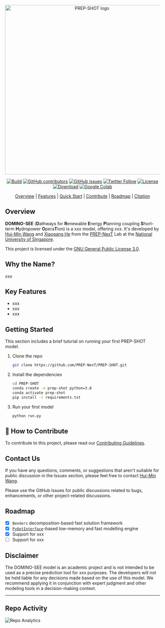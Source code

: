 <p align="center">
  <a href="https://prep-next.github.io/PREP-SHOT/">
    <img src="https://user-images.githubusercontent.com/50036800/221886195-3113531b-f9c4-4c6a-bb66-612c8b9c3d9a.png" width="550" alt="PREP-SHOT logo">
  </a>
</p>

<p align="center">
  <a href="https://www.python.org/"><img alt="Build" src="https://img.shields.io/badge/Made%20with-Python-1f425f.svg?color=purple"></a>
  <a href="https://github.com/PREP-NexT/PREP-SHOT"><img src="https://img.shields.io/github/contributors/PREP-NexT/PREP-SHOT.svg" alt="GitHub contributors"></a>
  <a href="https://github.com/PREP-NexT/PREP-SHOT"><img src="https://img.shields.io/github/issues/PREP-NexT/PREP-SHOT.svg" alt="GitHub issues"></a>
  <a href="https://twitter.com/PREPNexT_Lab"><img src="https://img.shields.io/twitter/follow/PREPNexT_Lab.svg?label=Follow&style=social" alt="Twitter Follow"></a>
  <a href="https://github.com/PREP-NexT/PREP-SHOT"><img src="https://img.shields.io/github/license/PREP-NexT/PREP-SHOT.svg" alt="License"></a>
  <a href="https://github.com/PREP-NexT/PREP-SHOT"><img src="https://badges.frapsoft.com/os/v1/open-source.svg?v=103" alt="Download"></a>
  <a href="https://colab.research.google.com/github/PREP-NexT/PREP-SHOT/blob/main/example/single_node_with_hydro/main.ipynb"><img src="https://colab.research.google.com/assets/colab-badge.svg" alt="Google Colab"></a>
</p>

<p align="center">
  <a href="#overview">Overview</a> |
  <a href="#key-features">Features</a> |
  <a href="#getting-started">Quick Start</a> |
  <a href="#how-to-contribute">Contribute</a> |
  <a href="#roadmap">Roadmap</a> |
  <a href="#citation">Citation</a>
</p>

## Overview

**DOMINO-SEE** (**D**athways for **R**enewable **E**nergy **P**lanning coupling **S**hort-term **H**ydropower **O**pera**T**ion) is a xxx model, offering xxx. It's developed by [Hui-Min Wang](xxx) and [Xiaogang He](https://cde.nus.edu.sg/cee/staff/he-xiaogang/) from the [PREP-NexT](https://github.com/PREP-NexT) Lab at the [National University of Singapore](https://nus.edu.sg/).

This project is licensed under the [GNU General Public License 3.0](https://github.com/PREP-NexT/PREP-SHOT/blob/main/LICENSE).

## Why the Name?

xxx

## Key Features

- xxx
- xxx
- xxx

## Getting Started

This section includes a brief tutorial on running your first PREP-SHOT model.

1. Clone the repo

    ```bash
    git clone https://github.com/PREP-NexT/PREP-SHOT.git
    ```

2. Install the dependencies

    ```bash
    cd PREP-SHOT
    conda create -n prep-shot python=3.8
    conda activate prep-shot
    pip install -r requirements.txt
    ```

3. Run your first model

    ```bash
    python run.py
    ```

## 🤝 How to Contribute

To contribute to this project, please read our [Contributing Guidelines](https://prep-next.github.io/DOMINO-SEE/xxx).

## Contact Us

If you have any questions, comments, or suggestions that aren't suitable for public discussion in the Issues section, please feel free to contact [Hui-Min Wang](mailto:wanghuimin@u.nus.edu).

Please use the GitHub Issues for public discussions related to bugs, enhancements, or other project-related discussions.

## Roadmap

- [x] `Benders` decomposition-based fast solution framework
- [x] [`PyOptInterface`](https://github.com/metab0t/PyOptInterface)-based low-memory and fast modelling engine
- [x] Support for xxx
- [ ] Support for xxx

## Disclaimer

The DOMINO-SEE model is an academic project and is not intended to be used as a precise prediction tool for xxx purposes. The developers will not be held liable for any decisions made based on the use of this model. We recommend applying it in conjunction with expert judgment and other modeling tools in a decision-making context.

---

## Repo Activity
![Repo Analytics](https://repobeats.axiom.co/api/embed/159a603ee4c6124a5addc35d47b3cb02e3fc39f0.svg "Repo analytics")

